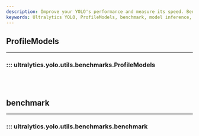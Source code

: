 ```yaml
---
description: Improve your YOLO's performance and measure its speed. Benchmark utility for YOLOv5.
keywords: Ultralytics YOLO, ProfileModels, benchmark, model inference, detection
---
```


## ProfileModels
---
### ::: ultralytics.yolo.utils.benchmarks.ProfileModels
<br><br>

## benchmark
---
### ::: ultralytics.yolo.utils.benchmarks.benchmark
<br><br>
